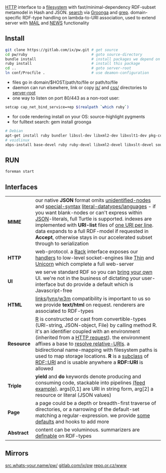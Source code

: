 [HTTP](https://www.mnot.net/blog/2014/06/07/rfc2616_is_dead) interface to a [filesystem](http://www.multicians.org/fjcc4.html) with fast/minimal-dependency RDF-subset metamodel in Hash and JSON. [search](https://en.wikipedia.org/wiki/Online_search) via [Groonga](http://groonga.org/) and [grep](http://www.gnu.org/software/grep/manual/grep.html). domain-specific RDF-type handling on lambda-to-URI association, used to extend server with [MAIL](conf/mail) and [NEWS](conf/news/NEWS) functionality

## Install
``` sh
git clone https://gitlab.com/ix/pw.git # get source
cd pw/ruby                             # goto source-directory
bundle install                         # install packages we depend on
ruby install                           # install this package
cd ..                                  # goto server-root
ln conf/Procfile .                     # use deamon-configuration
```

* files go in domain/$HOST/path/to/file or path/to/file
* daemon can run elsewhere, link or copy [js/](js/) and [css/](css/) directories to [server-root](.)
* one way to listen on port 80/443 as a non-root user:

``` sh
setcap cap_net_bind_service=+ep $(realpath `which ruby`)
```

* for code rendering install on your OS: source-highlight pygments
* for fulltext search: gem install groonga

``` sh
# Debian
apt-get install ruby bundler libssl-dev libxml2-dev libxslt1-dev pkg-config python-pygments groonga
# voidlinux
xbps-install base-devel ruby ruby-devel libxml2-devel libxslt-devel source-highlight python-Pygments && gem install bundler
```



## RUN
``` sh
foreman start
```

## Interfaces

<table>

<tr><td><b>MIME</b></td><td>
our native <strong>JSON</strong> format omits <a href="http://milicicvuk.com/blog/2011/07/14/problems-of-the-rdf-model-blank-nodes/">unidentified-nodes</a> and <a href="http://www.w3.org/TR/turtle/#turtle-literals">special-syntax</a> <a href="http://www.w3.org/TR/rdf11-concepts/#section-Datatypes">literal-datatypes/languages</a> - if you want blank-nodes or can&#39;t express within <a href="http://www.json.org/">JSON</a>-literals, full Turtle is supported. indexes are implemented with <strong>URI-list</strong> files of <a href="http://amundsen.com/hypermedia/urilist/">one URI per line</a>. data expands to a full RDF-model if requested in <strong>Accept</strong>, otherwise stays in our accelerated subset through to serialization
</td></tr>

<tr><td><b>HTTP</b></td><td>
web-protocol. a <a href="http://rack.github.io/">Rack</a> interface exposes our <a href="ruby/read.rb.html">handlers</a> to low-level socket-engines like <a href="http://code.macournoyer.com/thin/">Thin</a> and <a href="http://unicorn.bogomips.org/">Unicorn</a> which complete a full web-server
</td></tr>

<tr><td><b>UI</b></td><td>
we serve standard RDF so you can <a href="https://github.com/solid/solid-apps">bring your own</a> UI. we're not in the business of dictating your user-interface but do provide a default which is Javascript-free
</td></tr>

<tr><td><b>HTML</b></td><td>
 <a href="http://links.twibright.com/">links</a>/<a href="http://lynx.invisible-island.net/current/">lynx</a>/<a href="http://w3m.sourceforge.net/">w3m</a> compatibility is important to us so we provide <b>text/html</b> on request. renderers are associated to RDF-types
</td></tr>

<tr><td><b>Resource</b></td><td>
<a href="ruby/names.rb.html">R</a> is constructed or cast from convertible-types (URI-string, JSON-object, File) by calling method R. it's an identifier coupled with an environment (inherited from a <a href="http://tools.ietf.org/html/rfc7231#section-5">HTTP request</a>). the environment affixes a base to <a href="https://tools.ietf.org/html/rfc3986#section-5.2">resolve relative-URIs</a>. a bidirectional name-mapping with filesystem paths is used to map storage locations. <strong>R</strong> is a <a href="http://rubylearning.com/satishtalim/ruby_inheritance.html">subclass</a> of <a href="http://www.rubydoc.info/github/ruby-rdf/rdf/RDF/URI">RDF::URI</a> and is usable anywhere a <strong>RDF::URI</strong> is allowed
</td></tr>

<tr><td style="white-space: nowrap"><b>Triple</b></td><td>
<b>yield</b> and <b>do</b> keywords denote producing and consuming code, stackable into pipelines <a href=ruby/message.news.rb.html>(feed example)</a>. 
args[0,1] are URI in string form, arg[2] a resource or literal (JSON values)
</td></tr>

<tr><td style="white-space: nowrap"><b>Page</b></td><td>
a page could be a depth or breadth-first traverse of directories, or a narrowing of the default-set matching a regular-expression. we provide <a href=ruby/search.fs.rb.html>some defaults</a> and hooks to add more
</td></tr>

<tr><td><b>Abstract</b></td><td>
content can be voluminous. summarizers are <a href=ruby/message.mail.rb.html>definable</a> on RDF-types
</td></tr>

</table>

## Mirrors

[src.whats-your.name/pw/](http://src.whats-your.name/pw/)
[gitlab.com/ix/pw](https://gitlab.com/ix/pw)
[repo.or.cz/www](http://repo.or.cz/www)
